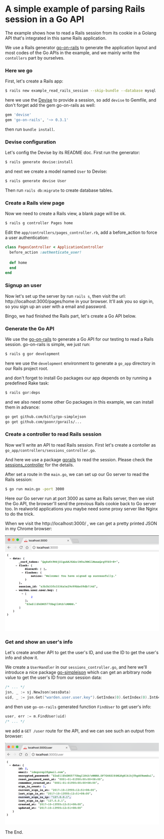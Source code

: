 # A simple example of parsing Rails session in a Go API

The example shows how to read a Rails session from its cookie in a Golang API that's integrated in this same Rails application.

We use a Rails generator [go-on-rails](https://github.com/goonr/go-on-rails) to generate the application layout and most codes of the Go APIs in the example, and we mainly write the `contollers` part by ourselves.

### Here we go

First, let's create a Rails app:

```bash
$ rails new example_read_rails_session --skip-bundle --database mysql
```

here we use the [Devise](https://github.com/plataformatec/devise/) to provide a session, so add `devise` to Gemfile, and don't forget add the gem go-on-rails as well:

```ruby
gem 'devise'
gem 'go-on-rails', '~> 0.3.1'
```

then run `bundle install`.

### Devise configuration

Let's config the Devise by its README doc. First run the generator:

```bash
$ rails generate devise:install
```

and next we create a model named `User` to Devise:

```bash
$ rails generate devise User
```

Then run `rails db:migrate` to create database tables.

### Create a Rails view page

Now we need to create a Rails view, a blank page will be ok.

```bash
$ rails g controller Pages home
```

Edit the `app/controllers/pages_controller.rb`, add a before_action to force a user authentication:

```ruby
class PagesController < ApplicationController
  before_action :authenticate_user!

  def home
  end
end
```

### Signup an user

Now let's set up the server by run `rails s`, then visit the url: http://localhost:3000/pages/home in your browser. It'll ask you so sign in, so you sign up an user with a email and password.

Bingo, we had finished the Rails part, let's create a Go API below.

### Generate the Go API

We use the [go-on-rails](https://github.com/goonr/go-on-rails) to generate a Go API for our testing to read a Rails session. go-on-rails is simple, we just run:

```bash
$ rails g gor development
```

here we use the `development` environment to generate a `go_app` directory in our Rails project root.

and don't forget to install Go packages our app depends on by running a predefined Rake task:

```bash
$ rails gor:deps
```

and we also need some other Go packages in this example, we can install them in advance:

```bash
go get github.com/bitly/go-simplejson
go get github.com/goonr/gorails/...
```

### Create a controller to read Rails session

Now we'll write an API to read Rails session. First let's create a contoller as `go_app/controllers/sessions_controller.go`.

And here we use a package [gorails](https://github.com/goonr/gorails) to read the session. Please check the [sessions_controller](https://github.com/goonr/example_read_rails_session/blob/master/go_app/controllers/sessions_controller.go) for the details.

After set a route in the `main.go`, we can set up our Go server to read the Rails session:

```bash
$ go run main.go -port 3000
```

Here our Go server run at port 3000 as same as Rails server, then we visit the Go API, the browser'll send the previous Rails cookie back to Go server too. In realworld applications you maybe need some proxy server like Nginx to do the trick.

When we visit the http://localhost:3000/ , we can get a pretty printed JSON in my Chrome browser:

<img src="session_json.png" width=715>

### Get and show an user's info

Let's create another API to get the user's ID, and use the ID to get the user's info and show it.

We create a `UserHandler` in our `sessions_controller.go`, and here we'll introduce a nice package [go-simplejson](https://github.com/bitly/go-simplejson) which can get an arbitrary node value to get the user's ID from our session data:

```go
/* ... */
jsn, _ := sj.NewJson(sessData)
uid, _ := jsn.Get("warden.user.user.key").GetIndex(0).GetIndex(0).Int64()
```

and then use `go-on-rails` generated function `FindUser` to get user's info:

```go
user, err := m.FindUser(uid)
/* ... */
```

we add a `GET /user` route for the API, and we can see such an output from browser:


<img src="user_info_json.png" width=730>


The End.
